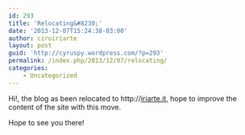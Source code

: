 ```yaml
---
id: 293
title: 'Relocating&#8230;'
date: '2013-12-07T15:24:38-03:00'
author: ciroiriarte
layout: post
guid: 'http://cyruspy.wordpress.com/?p=293'
permalink: /index.php/2013/12/07/relocating/
categories:
    - Uncategorized
---
```


Hi!, the blog as been relocated to http://[iriarte.it](https://iriarte.it "Cyrus doing the blog thing!"), hope to improve the content of the site with this move.

Hope to see you there!